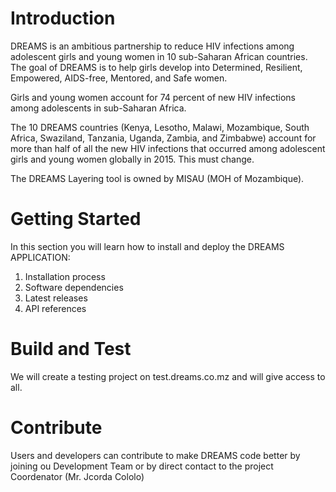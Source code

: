 # Introduction 
DREAMS is an ambitious partnership to reduce HIV infections among adolescent girls and young women in 10 sub-Saharan African countries. The goal of DREAMS is to help girls develop into Determined, Resilient, Empowered, AIDS-free, Mentored, and Safe women.

Girls and young women account for 74 percent of new HIV infections among adolescents in sub-Saharan Africa.

The 10 DREAMS countries (Kenya, Lesotho, Malawi, Mozambique, South Africa, Swaziland, Tanzania, Uganda, Zambia, and Zimbabwe) account for more than half of all the new HIV infections that occurred among adolescent girls and young women globally in 2015. This must change.

The DREAMS Layering tool is owned by MISAU (MOH of Mozambique).
# Getting Started
 In this section you will learn how to install and deploy the DREAMS APPLICATION:
1.	Installation process
2.	Software dependencies
3.	Latest releases
4.	API references

# Build and Test
We will create a testing project on test.dreams.co.mz and will give access to all.

# Contribute
 
Users and developers can contribute to make DREAMS code better by joining ou Development Team or by direct contact to the project Coordenator (Mr. Jcorda Cololo)

